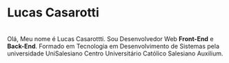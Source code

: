<h1>Lucas Casarotti</h1>
<br>
Olá, Meu nome é Lucas Casarottti. Sou Desenvolvedor Web <b>Front-End</b> e <b>Back-End</b>. Formado em Tecnologia em Desenvolvimento de Sistemas pela universidade UniSalesiano Centro Universitário Católico Salesiano Auxilium.
